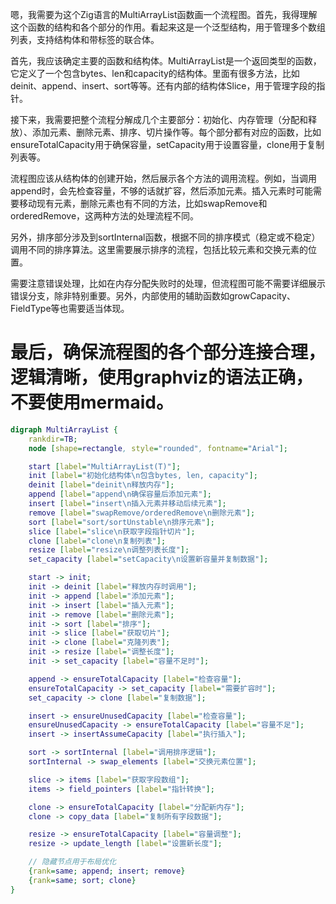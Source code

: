 嗯，我需要为这个Zig语言的MultiArrayList函数画一个流程图。首先，我得理解这个函数的结构和各个部分的作用。看起来这是一个泛型结构，用于管理多个数组列表，支持结构体和带标签的联合体。

首先，我应该确定主要的函数和结构体。MultiArrayList是一个返回类型的函数，它定义了一个包含bytes、len和capacity的结构体。里面有很多方法，比如deinit、append、insert、sort等等。还有内部的结构体Slice，用于管理字段的指针。

接下来，我需要把整个流程分解成几个主要部分：初始化、内存管理（分配和释放）、添加元素、删除元素、排序、切片操作等。每个部分都有对应的函数，比如ensureTotalCapacity用于确保容量，setCapacity用于设置容量，clone用于复制列表等。

流程图应该从结构体的创建开始，然后展示各个方法的调用流程。例如，当调用append时，会先检查容量，不够的话就扩容，然后添加元素。插入元素时可能需要移动现有元素，删除元素也有不同的方法，比如swapRemove和orderedRemove，这两种方法的处理流程不同。

另外，排序部分涉及到sortInternal函数，根据不同的排序模式（稳定或不稳定）调用不同的排序算法。这里需要展示排序的流程，包括比较元素和交换元素的位置。

需要注意错误处理，比如在内存分配失败时的处理，但流程图可能不需要详细展示错误分支，除非特别重要。另外，内部使用的辅助函数如growCapacity、FieldType等也需要适当体现。

最后，确保流程图的各个部分连接合理，逻辑清晰，使用graphviz的语法正确，不要使用mermaid。
================================================
```dot
digraph MultiArrayList {
    rankdir=TB;
    node [shape=rectangle, style="rounded", fontname="Arial"];

    start [label="MultiArrayList(T)"];
    init [label="初始化结构体\n包含bytes, len, capacity"];
    deinit [label="deinit\n释放内存"];
    append [label="append\n确保容量后添加元素"];
    insert [label="insert\n插入元素并移动后续元素"];
    remove [label="swapRemove/orderedRemove\n删除元素"];
    sort [label="sort/sortUnstable\n排序元素"];
    slice [label="slice\n获取字段指针切片"];
    clone [label="clone\n复制列表"];
    resize [label="resize\n调整列表长度"];
    set_capacity [label="setCapacity\n设置新容量并复制数据"];

    start -> init;
    init -> deinit [label="释放内存时调用"];
    init -> append [label="添加元素"];
    init -> insert [label="插入元素"];
    init -> remove [label="删除元素"];
    init -> sort [label="排序"];
    init -> slice [label="获取切片"];
    init -> clone [label="克隆列表"];
    init -> resize [label="调整长度"];
    init -> set_capacity [label="容量不足时"];

    append -> ensureTotalCapacity [label="检查容量"];
    ensureTotalCapacity -> set_capacity [label="需要扩容时"];
    set_capacity -> clone [label="复制数据"];

    insert -> ensureUnusedCapacity [label="检查容量"];
    ensureUnusedCapacity -> ensureTotalCapacity [label="容量不足"];
    insert -> insertAssumeCapacity [label="执行插入"];

    sort -> sortInternal [label="调用排序逻辑"];
    sortInternal -> swap_elements [label="交换元素位置"];

    slice -> items [label="获取字段数组"];
    items -> field_pointers [label="指针转换"];

    clone -> ensureTotalCapacity [label="分配新内存"];
    clone -> copy_data [label="复制所有字段数据"];

    resize -> ensureTotalCapacity [label="容量调整"];
    resize -> update_length [label="设置新长度"];

    // 隐藏节点用于布局优化
    {rank=same; append; insert; remove}
    {rank=same; sort; clone}
}
```